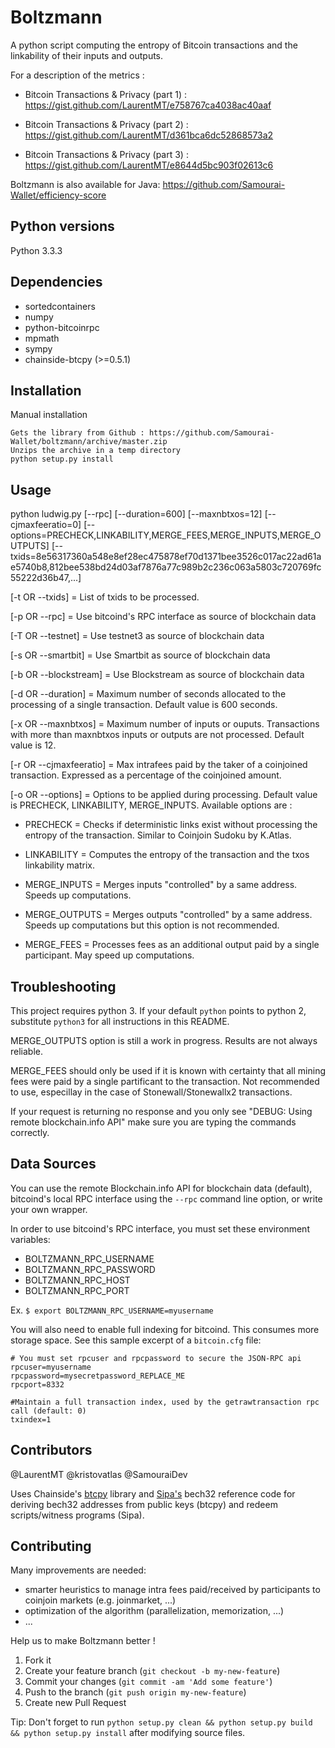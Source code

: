 # Boltzmann

A python script computing the entropy of Bitcoin transactions and the linkability of their inputs and outputs.

For a description of the metrics :

- Bitcoin Transactions & Privacy (part 1) : https://gist.github.com/LaurentMT/e758767ca4038ac40aaf

- Bitcoin Transactions & Privacy (part 2) : https://gist.github.com/LaurentMT/d361bca6dc52868573a2

- Bitcoin Transactions & Privacy (part 3) : https://gist.github.com/LaurentMT/e8644d5bc903f02613c6

Boltzmann is also available for Java: https://github.com/Samourai-Wallet/efficiency-score


## Python versions

Python 3.3.3


## Dependencies

- sortedcontainers
- numpy
- python-bitcoinrpc
- mpmath
- sympy
- chainside-btcpy (>=0.5.1)


## Installation


Manual installation
```
Gets the library from Github : https://github.com/Samourai-Wallet/boltzmann/archive/master.zip
Unzips the archive in a temp directory
python setup.py install
```



## Usage

python ludwig.py [--rpc] [--duration=600] [--maxnbtxos=12] [--cjmaxfeeratio=0] [--options=PRECHECK,LINKABILITY,MERGE_FEES,MERGE_INPUTS,MERGE_OUTPUTS] [--txids=8e56317360a548e8ef28ec475878ef70d1371bee3526c017ac22ad61ae5740b8,812bee538bd24d03af7876a77c989b2c236c063a5803c720769fc55222d36b47,...]

[-t OR --txids] = List of txids to be processed.

[-p OR --rpc] = Use bitcoind's RPC interface as source of blockchain data

[-T OR --testnet] = Use testnet3 as source of blockchain data

[-s OR --smartbit] = Use Smartbit as source of blockchain data

[-b OR --blockstream] = Use Blockstream as source of blockchain data

[-d OR --duration] = Maximum number of seconds allocated to the processing of a single transaction.
                     Default value is 600 seconds.

[-x OR --maxnbtxos] = Maximum number of inputs or ouputs.
                      Transactions with more than maxnbtxos inputs or outputs are not processed.
                      Default value is 12.    

[-r OR --cjmaxfeeratio] = Max intrafees paid by the taker of a coinjoined transaction.
                          Expressed as a percentage of the coinjoined amount.

[-o OR --options] = Options to be applied during processing.
                    Default value is PRECHECK, LINKABILITY, MERGE_INPUTS.
                    Available options are :

- PRECHECK = Checks if deterministic links exist without processing the entropy of the transaction. Similar to Coinjoin Sudoku by K.Atlas.

- LINKABILITY = Computes the entropy of the transaction and the txos linkability matrix.

- MERGE_INPUTS = Merges inputs "controlled" by a same address. Speeds up computations.

- MERGE_OUTPUTS = Merges outputs "controlled" by a same address. Speeds up computations but this option is not recommended.

- MERGE_FEES = Processes fees as an additional output paid by a single participant. May speed up computations.


## Troubleshooting

This project requires python 3. If your default `python` points to python 2, substitute `python3` for all instructions in this README.

MERGE_OUTPUTS option is still a work in progress. Results are not always reliable.

MERGE_FEES should only be used if it is known with certainty that all mining fees were paid by a single partificant to the transaction. Not recommended to use, especillay in the case of Stonewall/Stonewallx2 transactions.

If your request is returning no response and you only see "DEBUG: Using remote blockchain.info API" make sure you are typing the commands correctly.

## Data Sources

You can use the remote Blockchain.info API for blockchain data (default), bitcoind's local RPC interface using the `--rpc` command line option, or write your own wrapper.

In order to use bitcoind's RPC interface, you must set these environment variables:
* BOLTZMANN_RPC_USERNAME
* BOLTZMANN_RPC_PASSWORD
* BOLTZMANN_RPC_HOST
* BOLTZMANN_RPC_PORT

Ex. `$ export BOLTZMANN_RPC_USERNAME=myusername`

You will also need to enable full indexing for bitcoind. This consumes more storage space. See this sample excerpt of a `bitcoin.cfg` file:
```
# You must set rpcuser and rpcpassword to secure the JSON-RPC api
rpcuser=myusername
rpcpassword=mysecretpassword_REPLACE_ME
rpcport=8332

#Maintain a full transaction index, used by the getrawtransaction rpc call (default: 0)
txindex=1
```

## Contributors
@LaurentMT
@kristovatlas
@SamouraiDev

Uses Chainside's [btcpy](https://github.com/chainside/btcpy) library and [Sipa's](https://github.com/sipa/bech32/tree/master/ref/python) bech32 reference code for deriving bech32 addresses from public keys (btcpy) and redeem scripts/witness programs (Sipa).

## Contributing

Many improvements are needed:
 - smarter heuristics to manage intra fees paid/received by participants to coinjoin markets (e.g. joinmarket, ...)
 - optimization of the algorithm (parallelization, memorization, ...)
 - ...

Help us to make Boltzmann better !

1. Fork it
2. Create your feature branch (`git checkout -b my-new-feature`)
3. Commit your changes (`git commit -am 'Add some feature'`)
4. Push to the branch (`git push origin my-new-feature`)
5. Create new Pull Request

Tip: Don't forget to run `python setup.py clean && python setup.py build && python setup.py install` after modifying source files.
